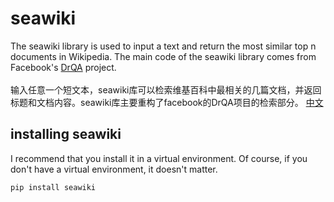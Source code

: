 # seawiki
The seawiki library is used to input a text and return the most similar top n  documents in Wikipedia. The main code of the seawiki library comes from Facebook's [DrQA](https://github.com/facebookresearch/DrQA) project.<br>
<br>
输入任意一个短文本，seawiki库可以检索维基百科中最相关的几篇文档，并返回标题和文档内容。seawiki库主要重构了facebook的DrQA项目的检索部分。
[中文](https://github.com/DefuLi/Sea-Wiki#1-installing-seawiki)

## installing seawiki
I recommend that you install it in a virtual environment. Of course, if you don't have a virtual environment, it doesn't matter.<br>
```python
pip install seawiki
```

